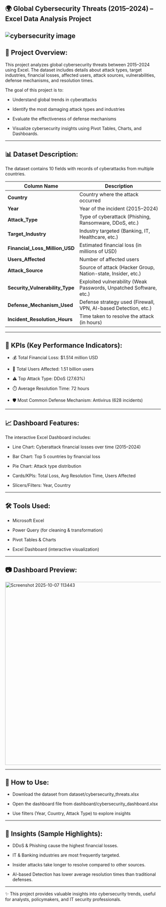 🌍 Global Cybersecurity Threats (2015–2024) – Excel Data Analysis Project
---
![cybersecurity image](https://github.com/user-attachments/assets/25635ee7-d2f3-46e5-a50c-477871ed32a6)
---

📌 Project Overview:
--

This project analyzes global cybersecurity threats between 2015–2024 using Excel. The dataset includes details about attack types,
target industries, financial losses, affected users, attack sources, vulnerabilities, defense mechanisms, and resolution times.

The goal of this project is to:

- Understand global trends in cyberattacks

- Identify the most damaging attack types and industries

- Evaluate the effectiveness of defense mechanisms

- Visualize cybersecurity insights using Pivot Tables, Charts, and Dashboards.

---

📊 Dataset Description:
--

The dataset contains 10 fields with records of cyberattacks from multiple countries.

| Column Name                | Description |
|-----------------------------|-------------|
| **Country**                 | Country where the attack occurred |
| **Year**                    | Year of the incident (2015–2024) |
| **Attack_Type**             | Type of cyberattack (Phishing, Ransomware, DDoS, etc.) |
| **Target_Industry**         | Industry targeted (Banking, IT, Healthcare, etc.) |
| **Financial_Loss_Million_USD** | Estimated financial loss (in millions of USD) |
| **Users_Affected**          | Number of affected users |
| **Attack_Source**           | Source of attack (Hacker Group, Nation-state, Insider, etc.) |
| **Security_Vulnerability_Type** | Exploited vulnerability (Weak Passwords, Unpatched Software, etc.) |
| **Defense_Mechanism_Used**  | Defense strategy used (Firewall, VPN, AI-based Detection, etc.) |
| **Incident_Resolution_Hours** | Time taken to resolve the attack (in hours) |

---

🔑 KPIs (Key Performance Indicators):
--

- 💰 Total Financial Loss: $1.514 million USD

- 👥 Total Users Affected: 1.51 billion users

- ⚠️ Top Attack Type: DDoS (27.63%)

- ⏱️ Average Resolution Time: 72 hours

- 🛡️ Most Common Defense Mechanism: Antivirus (628 incidents)

---

📈 Dashboard Features:
--

The interactive Excel Dashboard includes:

- Line Chart: Cyberattack financial losses over time (2015–2024)

- Bar Chart: Top 5 countries by financial loss

- Pie Chart: Attack type distribution

- Cards/KPIs: Total Loss, Avg Resolution Time, Users Affected

- Slicers/Filters: Year, Country
---

🛠️ Tools Used:
--

- Microsoft Excel

- Power Query (for cleaning & transformation)

- Pivot Tables & Charts

- Excel Dashboard (interactive visualization)

---

📷 Dashboard Preview:
--

<img width="1157" height="592" alt="Screenshot 2025-10-07 113443" src="https://github.com/user-attachments/assets/6f2fd171-834f-4097-9f74-cd18bb8fd7a2" />


---

🚀 How to Use:
--

- Download the dataset from dataset/cybersecurity_threats.xlsx

- Open the dashboard file from dashboard/cybersecurity_dashboard.xlsx

- Use filters (Year, Country, Attack Type) to explore insights

---

📢 Insights (Sample Highlights):
--

- DDoS & Phishing cause the highest financial losses.

- IT & Banking industries are most frequently targeted.

- Insider attacks take longer to resolve compared to other sources.

- AI-based Detection has lower average resolution times than traditional defenses.

---

✨ This project provides valuable insights into cybersecurity trends, useful for analysts, policymakers, and IT security professionals.
